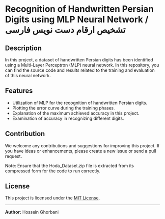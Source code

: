 
# Recognition of Handwritten Persian Digits using MLP Neural Network / تشخیص ارقام دست‌ نویس فارسی

## Description
In this project, a dataset of handwritten Persian digits has been identified using a Multi-Layer Perceptron (MLP) neural network. In this repository, you can find the source code and results related to the training and evaluation of this neural network.

## Features

- Utilization of MLP for the recognition of handwritten Persian digits.
- Plotting the error curve during the training phases.
- Explanation of the maximum achieved accuracy in this project.
- Examination of accuracy in recognizing different digits.


## Contribution

We welcome any contributions and suggestions for improving this project. If you have ideas or enhancements, please create a new issue or send a pull request.

Note: Ensure that the Hoda_Dataset.zip file is extracted from its compressed form for the code to run correctly.

## License

This project is licensed under the [MIT License](LICENSE).

---

**Author:** Hossein Ghorbani


